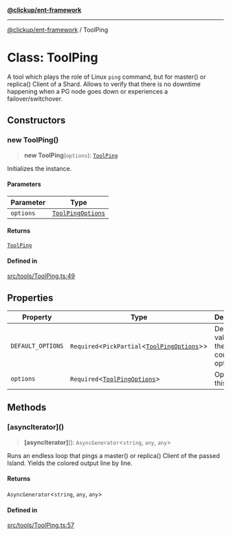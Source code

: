 [**@clickup/ent-framework**](../README.md)

***

[@clickup/ent-framework](../globals.md) / ToolPing

# Class: ToolPing

A tool which plays the role of Linux `ping` command, but for master() or
replica() Client of a Shard. Allows to verify that there is no downtime
happening when a PG node goes down or experiences a failover/switchover.

## Constructors

### new ToolPing()

> **new ToolPing**(`options`): [`ToolPing`](ToolPing.md)

Initializes the instance.

#### Parameters

| Parameter | Type |
| ------ | ------ |
| `options` | [`ToolPingOptions`](../interfaces/ToolPingOptions.md) |

#### Returns

[`ToolPing`](ToolPing.md)

#### Defined in

[src/tools/ToolPing.ts:49](https://github.com/clickup/ent-framework/blob/master/src/tools/ToolPing.ts#L49)

## Properties

| Property | Type | Description |
| ------ | ------ | ------ |
| `DEFAULT_OPTIONS` | `Required`\<`PickPartial`\<[`ToolPingOptions`](../interfaces/ToolPingOptions.md)\>\> | Default values for the constructor options. |
| `options` | `Required`\<[`ToolPingOptions`](../interfaces/ToolPingOptions.md)\> | Options of this tool. |

## Methods

### \[asyncIterator\]()

> **\[asyncIterator\]**(): `AsyncGenerator`\<`string`, `any`, `any`\>

Runs an endless loop that pings a master() or replica() Client of the
passed Island. Yields the colored output line by line.

#### Returns

`AsyncGenerator`\<`string`, `any`, `any`\>

#### Defined in

[src/tools/ToolPing.ts:57](https://github.com/clickup/ent-framework/blob/master/src/tools/ToolPing.ts#L57)

